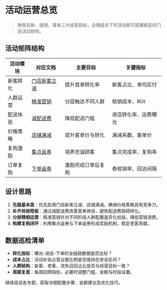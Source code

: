 # 活动运营总览

> 聚焦拉新、提频、降本三大经营目标，合理组合下列活动即可搭建稳定的门店活动矩阵。

## 活动矩阵结构

| 活动模块 | 对应文档 | 主要目标 | 关键指标 |
| --- | --- | --- | --- |
| 新客转化 | [门店新客立减](./门店新客立减.md) | 提升首单转化率 | 新客占比、单均实付 |
| 人群运营 | [精准营销](./精准营销.md) | 分层触达不同人群 | 核销成本、ROI |
| 配送体验 | [减配送费](./减配送费.md) | 降低配送门槛 | 进店转化率、运费曝光 |
| 价格策略 | [店铺满减](./店铺满减.md) | 提升客单价与转化 | 满减系数、客单价 |
| 复购激励 | [集点返券](./集点返券.md) | 培养忠诚顾客 | 集点完成率、复购率 |
| 订单复购 | [下单返券](./下单返券.md) | 激励完成订单后复购 | 券核销率、回访间隔 |

## 设计思路

1. **先稳基本盘**：优先启用门店新客立减、店铺满减，确保价格策略具有竞争力。
2. **补齐体验短板**：通过减配送费改善首单体验，避免配送费阻碍转化。
3. **分层精细运营**：精准营销针对不同阶段人群配置差异化权益，降低营销浪费。
4. **构建复购闭环**：利用集点返券与下单返券形成奖励机制，稳定老客贡献。

## 数据巡检清单

- **转化指标**：曝光-进店-下单的全链路数据是否达标？
- **成本占比**：活动补贴占营业额比例是否维持在安全区间？
- **人群结构**：新客、老客、流失召回占比是否与经营目标一致？
- **周期复盘**：每周回顾指标，必要时调整门槛、金额与时段设置。

继续阅读各专题，获取详细配置步骤、金额建议及优化技巧。
